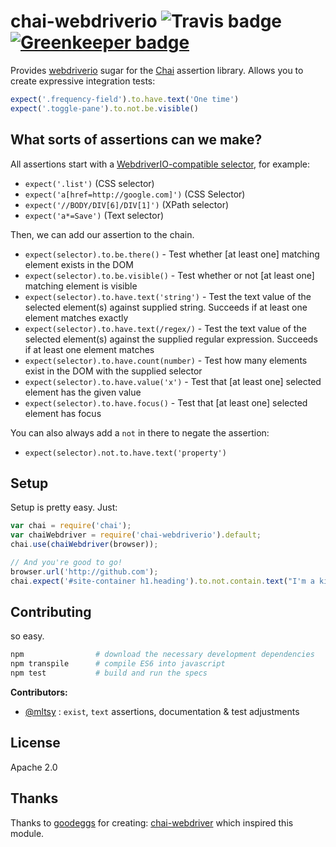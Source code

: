 # chai-webdriverio ![Travis badge](https://travis-ci.org/marcodejongh/chai-webdriverio.svg?branch=master) [![Greenkeeper badge](https://badges.greenkeeper.io/marcodejongh/chai-webdriverio.svg)](https://greenkeeper.io/)



Provides [webdriverio](https://npmjs.org/package/webdriverio) sugar for the [Chai](http://chaijs.com/) assertion library. Allows you to create expressive integration tests:

```javascript
expect('.frequency-field').to.have.text('One time')
expect('.toggle-pane').to.not.be.visible()
```

## What sorts of assertions can we make?

All assertions start with a [WebdriverIO-compatible selector](http://webdriver.io/guide/usage/selectors.html), for example:

- `expect('.list')` (CSS selector)
- `expect('a[href=http://google.com]')` (CSS Selector)
- `expect('//BODY/DIV[6]/DIV[1]')` (XPath selector)
- `expect('a*=Save')` (Text selector)

Then, we can add our assertion to the chain.

- `expect(selector).to.be.there()` - Test whether [at least one] matching element exists in the DOM
- `expect(selector).to.be.visible()` - Test whether or not [at least one] matching element is visible
- `expect(selector).to.have.text('string')` - Test the text value of the selected element(s) against supplied string. Succeeds if at least one element matches exactly
- `expect(selector).to.have.text(/regex/)` - Test the text value of the selected element(s) against the supplied regular expression. Succeeds if at least one element matches
- `expect(selector).to.have.count(number)` - Test how many elements exist in the DOM with the supplied selector
- `expect(selector).to.have.value('x')` - Test that [at least one] selected element has the given value
- `expect(selector).to.have.focus()` - Test that [at least one] selected element has focus

You can also always add a `not` in there to negate the assertion:

- `expect(selector).not.to.have.text('property')`

## Setup

Setup is pretty easy. Just:

```javascript
var chai = require('chai');
var chaiWebdriver = require('chai-webdriverio').default;
chai.use(chaiWebdriver(browser));

// And you're good to go!
browser.url('http://github.com');
chai.expect('#site-container h1.heading').to.not.contain.text("I'm a kitty!");
```

## Contributing

so easy.

```bash
npm                # download the necessary development dependencies
npm transpile      # compile ES6 into javascript
npm test           # build and run the specs
```

**Contributors:**

* [@mltsy](https://github.com/mltsy) : `exist`, `text` assertions, documentation & test adjustments

## License

Apache 2.0

## Thanks
Thanks to [goodeggs](https://github.com/goodeggs/) for creating: [chai-webdriver](https://github.com/goodeggs/chai-webdriver) which inspired this module.
